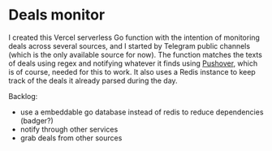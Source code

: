 # Deals monitor

I created this Vercel serverless Go function with the intention of monitoring deals across several sources, and I started by Telegram public channels (which is the only available source for now). The function matches the texts of deals using regex and notifying whatever it finds using [Pushover](https://pushover.net/), which is of course, needed for this to work. It also uses a Redis instance to keep track of the deals it already parsed during the day.

Backlog:
- use a embeddable go database instead of redis to reduce dependencies (badger?)
- notify through other services
- grab deals from other sources
